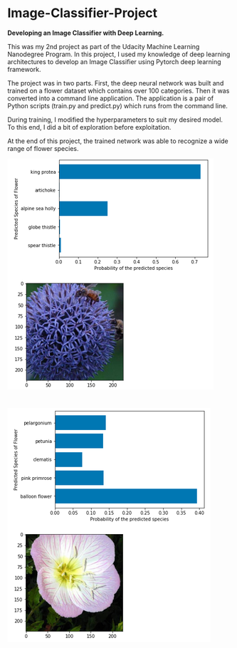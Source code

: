 # Image-Classifier-Project
**Developing an Image Classifier with Deep Learning.**

This was my 2nd project as part of the Udacity Machine Learning Nanodegree Program. In this project, I used my knowledge of deep learning architectures to develop an Image Classifier using Pytorch deep learning framework. 

The project was in two parts. First, the deep neural network was built and trained on a flower dataset which contains over 100 categories. Then it was converted into a command line application. The application is a pair of Python scripts (train.py and predict.py) which runs from the command line.

During training, I modified the hyperparameters to suit my desired model. To this end, I did a bit of exploration before exploitation.

At the end of this project, the trained network was able to recognize a wide range of flower species.

![Flower Classification 1](/images/Flower_1.png)   

#

![Flower Classification 2](/images/Flower_2.png)

